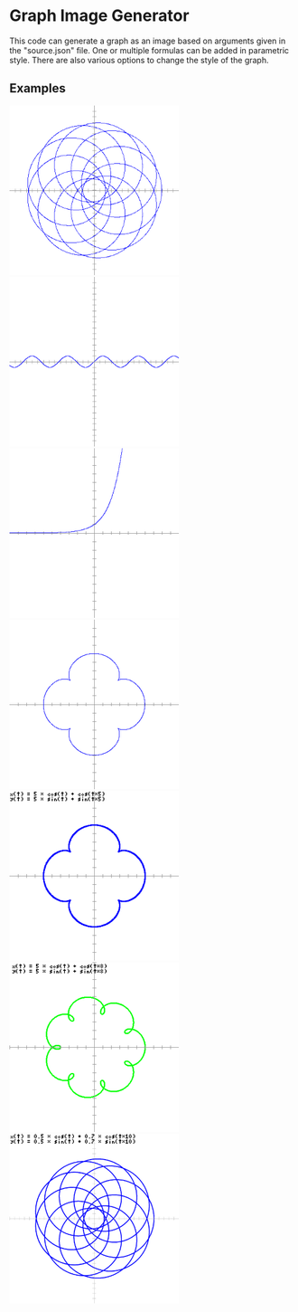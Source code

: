 # Graph Image Generator

This code can generate a graph as an image based on arguments given in the "source.json" file. One or multiple formulas can be added in parametric style. There are also various options to change the style of the graph.

## Examples

<img src="https://raw.githubusercontent.com/PurpleStripedUnicorn/Graph-Image-Generator/master/examples/001.png" width="300" /> <img src="https://raw.githubusercontent.com/PurpleStripedUnicorn/Graph-Image-Generator/master/examples/002.png" width="300" /> <img src="https://raw.githubusercontent.com/PurpleStripedUnicorn/Graph-Image-Generator/master/examples/003.png" width="300" /> <img src="https://raw.githubusercontent.com/PurpleStripedUnicorn/Graph-Image-Generator/master/examples/004.png" width="300" /> <img src="https://raw.githubusercontent.com/PurpleStripedUnicorn/Graph-Image-Generator/master/examples/005.png" width="300" /> <img src="https://raw.githubusercontent.com/PurpleStripedUnicorn/Graph-Image-Generator/master/examples/006.png" width="300" /> <img src="https://raw.githubusercontent.com/PurpleStripedUnicorn/Graph-Image-Generator/master/examples/007.png" width="300" />
